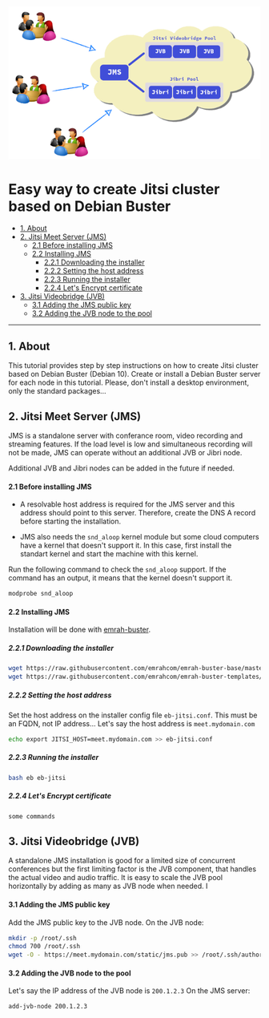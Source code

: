 ![Jitsi Cluster](images/jitsi_cluster.png)

Easy way to create Jitsi cluster based on Debian Buster
=======================================================
- [1. About](#1-about)
- [2. Jitsi Meet Server (JMS)](#2-jitsi-meet-server-jms)
  - [2.1 Before installing JMS](#21-before-installing-jms)
  - [2.2 Installing JMS](#22-installing-jms)
    - [2.2.1 Downloading the installer](#221-downloading-the-installer)
    - [2.2.2 Setting the host address](#222-setting-the-host-address)
    - [2.2.3 Running the installer](#223-running-the-installer)
    - [2.2.4 Let's Encrypt certificate](#224-lets-encrypt-certificate)
- [3. Jitsi Videobridge (JVB)](#3-jitsi-videobridge-jvb)
  - [3.1 Adding the JMS public key](#31-adding-the-jms-public-key)
  - [3.2 Adding the JVB node to the pool](#32-adding-the-jvb-node-to-the-pool)

---

## 1. About
This tutorial provides step by step instructions on how to create Jitsi cluster
based on Debian Buster (Debian 10). Create or install a Debian Buster server
for each node in this tutorial. Please, don't install a desktop environment,
only the standard packages...

## 2. Jitsi Meet Server (JMS)
JMS is a standalone server with conferance room, video recording and streaming
features. If the load level is low and simultaneous recording will not be made,
JMS can operate without an additional JVB or Jibri node.

Additional JVB and Jibri nodes can be added in the future if needed.

#### 2.1 Before installing JMS
- A resolvable host address is required for the JMS server and this address
  should point to this server. Therefore, create the DNS A record before
  starting the installation.

- JMS also needs the `snd_aloop` kernel module but some cloud computers have a
  kernel that doesn't support it. In this case, first install the standart
  kernel and start the machine with this kernel.

Run the following command to check the `snd_aloop` support. If the command has
an output, it means that the kernel doesn't support it.

```bash
modprobe snd_aloop
```

#### 2.2 Installing JMS
Installation will be done with
[emrah-buster](https://github.com/emrahcom/emrah-buster-templates).

##### 2.2.1 Downloading the installer

```bash
wget https://raw.githubusercontent.com/emrahcom/emrah-buster-base/master/installer/eb
wget https://raw.githubusercontent.com/emrahcom/emrah-buster-templates/master/installer/eb-jitsi.conf
```

##### 2.2.2 Setting the host address
Set the host address on the installer config file `eb-jitsi.conf`. This must be
an FQDN, not IP address... Let's say the host address is `meet.mydomain.com`

```bash
echo export JITSI_HOST=meet.mydomain.com >> eb-jitsi.conf
```

##### 2.2.3 Running the installer

```bash
bash eb eb-jitsi
```

##### 2.2.4 Let's Encrypt certificate

```bash
some commands
```

## 3. Jitsi Videobridge (JVB)
A standalone JMS installation is good for a limited size of concurrent
conferences but the first limiting factor is the JVB component, that handles
the actual video and audio traffic. It is easy to scale the JVB pool
horizontally by adding as many as JVB node when needed. I

#### 3.1 Adding the JMS public key
Add the JMS public key to the JVB node. On the JVB node:

```bash
mkdir -p /root/.ssh
chmod 700 /root/.ssh
wget -O - https://meet.mydomain.com/static/jms.pub >> /root/.ssh/authorized_keys
```

#### 3.2 Adding the JVB node to the pool
Let's say the IP address of the JVB node is `200.1.2.3`
On the JMS server:

```bash
add-jvb-node 200.1.2.3
```
